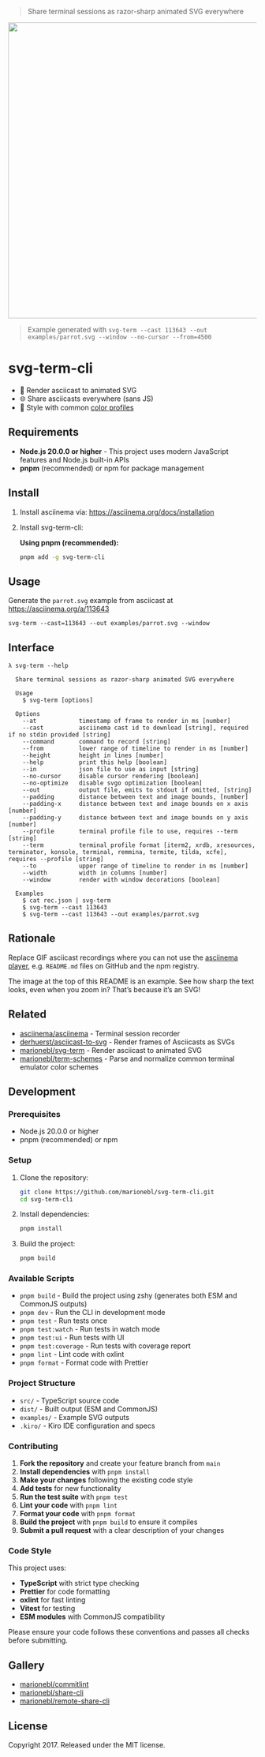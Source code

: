 > Share terminal sessions as razor-sharp animated SVG everywhere

<p align="center">
  <img width="600" src="https://cdn.rawgit.com/marionebl/svg-term-cli/1250f9c1/examples/parrot.svg">
</p>

> Example generated with `svg-term --cast 113643 --out examples/parrot.svg --window --no-cursor --from=4500`

# svg-term-cli

* 💄 Render asciicast to animated SVG
* 🌐 Share asciicasts everywhere (sans JS)
* 🤖 Style with common [color profiles](https://github.com/marionebl/term-schemes#supported-formats)

## Requirements

- **Node.js 20.0.0 or higher** - This project uses modern JavaScript features and Node.js built-in APIs
- **pnpm** (recommended) or npm for package management

## Install

1. Install asciinema via: https://asciinema.org/docs/installation
2. Install svg-term-cli:
   
   **Using pnpm (recommended):**
   ```sh
   pnpm add -g svg-term-cli
   ```

## Usage

Generate the `parrot.svg` example from asciicast at <https://asciinema.org/a/113643>

```
svg-term --cast=113643 --out examples/parrot.svg --window
```

## Interface

```
λ svg-term --help

  Share terminal sessions as razor-sharp animated SVG everywhere

  Usage
    $ svg-term [options]

  Options
    --at            timestamp of frame to render in ms [number]
    --cast          asciinema cast id to download [string], required if no stdin provided [string]
    --command       command to record [string]
    --from          lower range of timeline to render in ms [number]
    --height        height in lines [number]
    --help          print this help [boolean]
    --in            json file to use as input [string]
    --no-cursor     disable cursor rendering [boolean]
    --no-optimize   disable svgo optimization [boolean]
    --out           output file, emits to stdout if omitted, [string]
    --padding       distance between text and image bounds, [number]
    --padding-x     distance between text and image bounds on x axis [number]
    --padding-y     distance between text and image bounds on y axis [number]
    --profile       terminal profile file to use, requires --term [string]
    --term          terminal profile format [iterm2, xrdb, xresources, terminator, konsole, terminal, remmina, termite, tilda, xcfe], requires --profile [string]
    --to            upper range of timeline to render in ms [number]
    --width         width in columns [number]
    --window        render with window decorations [boolean]

  Examples
    $ cat rec.json | svg-term
    $ svg-term --cast 113643
    $ svg-term --cast 113643 --out examples/parrot.svg
```

## Rationale

Replace GIF asciicast recordings where you can not use the [asciinema player](https://asciinema.org/), e.g. `README.md` files on GitHub and the npm registry.

The image at the top of this README is an example. See how sharp the text looks, even when you zoom in? That’s because it’s an SVG!

## Related

* [asciinema/asciinema](https://github.com/asciinema/asciinema) - Terminal session recorder
* [derhuerst/asciicast-to-svg](https://github.com/derhuerst/asciicast-to-svg) - Render frames of Asciicasts as SVGs
* [marionebl/svg-term](https://github.com/marionebl/svg-term) - Render asciicast to animated SVG
* [marionebl/term-schemes](https://github.com/marionebl/term-schemes) - Parse and normalize common terminal emulator color schemes

## Development

### Prerequisites

- Node.js 20.0.0 or higher
- pnpm (recommended) or npm

### Setup

1. Clone the repository:
   ```sh
   git clone https://github.com/marionebl/svg-term-cli.git
   cd svg-term-cli
   ```

2. Install dependencies:
   ```sh
   pnpm install
   ```

3. Build the project:
   ```sh
   pnpm build
   ```

### Available Scripts

- `pnpm build` - Build the project using zshy (generates both ESM and CommonJS outputs)
- `pnpm dev` - Run the CLI in development mode
- `pnpm test` - Run tests once
- `pnpm test:watch` - Run tests in watch mode
- `pnpm test:ui` - Run tests with UI
- `pnpm test:coverage` - Run tests with coverage report
- `pnpm lint` - Lint code with oxlint
- `pnpm format` - Format code with Prettier

### Project Structure

- `src/` - TypeScript source code
- `dist/` - Built output (ESM and CommonJS)
- `examples/` - Example SVG outputs
- `.kiro/` - Kiro IDE configuration and specs

### Contributing

1. **Fork the repository** and create your feature branch from `main`
2. **Install dependencies** with `pnpm install`
3. **Make your changes** following the existing code style
4. **Add tests** for new functionality
5. **Run the test suite** with `pnpm test`
6. **Lint your code** with `pnpm lint`
7. **Format your code** with `pnpm format`
8. **Build the project** with `pnpm build` to ensure it compiles
9. **Submit a pull request** with a clear description of your changes

### Code Style

This project uses:
- **TypeScript** with strict type checking
- **Prettier** for code formatting
- **oxlint** for fast linting
- **Vitest** for testing
- **ESM modules** with CommonJS compatibility

Please ensure your code follows these conventions and passes all checks before submitting.

## Gallery

* [marionebl/commitlint](https://github.com/marionebl/commitlint)
* [marionebl/share-cli](https://github.com/marionebl/share-cli)
* [marionebl/remote-share-cli](https://github.com/marionebl/remote-share-cli)

## License

Copyright 2017. Released under the MIT license.
